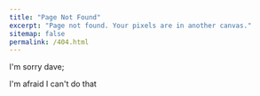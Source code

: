 ```yaml
---
title: "Page Not Found"
excerpt: "Page not found. Your pixels are in another canvas."
sitemap: false
permalink: /404.html
---
```


I'm sorry dave;

I'm afraid I can't do that

<script>
  var GOOG_FIXURL_LANG = 'en';
  var GOOG_FIXURL_SITE = '{{ site.url }}';
</script>
<!--suppress JSUnresolvedLibraryURL -->
<script src="https://linkhelp.clients.google.com/tbproxy/lh/wm/fixurl.js">
</script>
